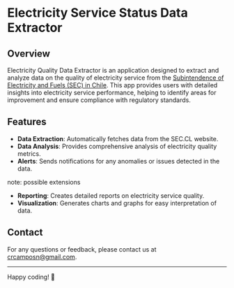 # Electricity Service Status Data Extractor

## Overview

Electricity Quality Data Extractor is an application designed to extract and analyze data
on the quality of electricity service from the
[Subintendence of Electricity and Fuels (SEC) in Chile](www.sec.cl). This app provides
users with detailed insights into electricity service performance, helping to identify
areas for improvement and ensure compliance with regulatory standards.

## Features

- **Data Extraction**: Automatically fetches data from the SEC.CL website.
- **Data Analysis**: Provides comprehensive analysis of electricity quality metrics.
- **Alerts**: Sends notifications for any anomalies or issues detected in the data.

note: possible extensions

- **Reporting**: Creates detailed reports on electricity service quality.
- **Visualization**: Generates charts and graphs for easy interpretation of data.

## Contact

For any questions or feedback, please contact us at
[crcamposn@gmail.com](mailto:crcamposn@gmail.com?subject=SEC%20ESSD%20extractor).

---

Happy coding! 🚀
